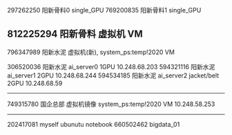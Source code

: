 297262250    阳新骨料0                               single_GPU
769200835    阳新骨料1                               single_GPU

812225294	阳新骨料 虚拟机                              VM
---------------------------------------------------------------------------------

  
<!-- 528688914    阳新水泥 虚拟机(旧),   system_ps:temp!2020   VM             10.248.68.249 -->
796347989    阳新水泥 虚拟机(新),   system_ps:temp!2020   VM

306520036    阳新水泥 ai_server0                    1GPU            10.248.68.203 
594321116    阳新水泥 ai_server1                    2GPU            10.248.68.244
594534185    阳新水泥 ai_server2 jacket/belt        2GPU            10.248.68.59

---------------------------------------------------------------------------------
749315780    国企总部 虚拟机镜像 system_ps:temp!2020   VM            10.248.58.253       


---------------------------------------------------------------------------------
202417081    myself ubunutu notebook
660502462    bigdata_01

